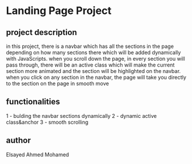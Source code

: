 # Landing Page Project

## project description
in this project, there is a navbar which has all the sections in the page depending on how many sections there which will be added dynamically with JavaScripts.
when you scroll down the page, in every section you will pass through, there will be an active class which will make the current section more animated and the section will be highlighted on the navbar.
when you click on any section in the navbar, the page will take you directly to the section on the page in smooth move

## functionalities 
1 - bulding the navbar sections dynamically
2 - dynamic active class&anchor 
3 - smooth scrolling   

## author 
Elsayed Ahmed Mohamed